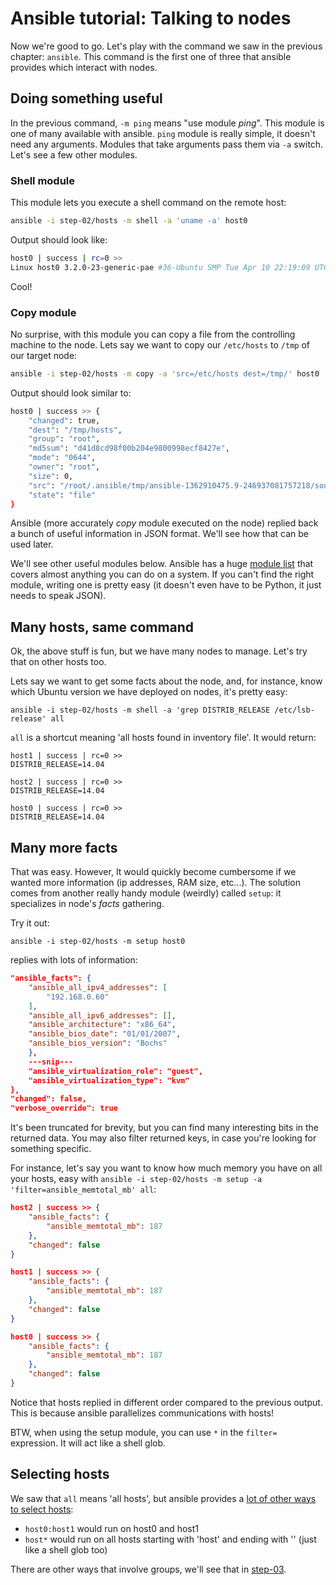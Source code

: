 # Ansible tutorial: Talking to nodes

Now we're good to go. Let's play with the command we saw in the previous
chapter: `ansible`. This command is the first one of three that ansible
provides which interact with nodes.

## Doing something useful

In the previous command, `-m ping` means "use module _ping_". This module is
one of many available with ansible. `ping` module is really simple, it doesn't
need any arguments. Modules that take arguments pass them via `-a` switch.
Let's see a few other modules.

### Shell module

This module lets you execute a shell command on the remote host:

```bash
ansible -i step-02/hosts -m shell -a 'uname -a' host0
```

Output should look like:

```bash
host0 | success | rc=0 >>
Linux host0 3.2.0-23-generic-pae #36-Ubuntu SMP Tue Apr 10 22:19:09 UTC 2012 i686 i686 i386 GNU/Linux
```

Cool!

### Copy module

No surprise, with this module you can copy a file from the controlling machine
to the node. Lets say we want to copy our `/etc/hosts` to `/tmp` of our target
node:

```bash
ansible -i step-02/hosts -m copy -a 'src=/etc/hosts dest=/tmp/' host0
```

Output should look similar to:

```bash
host0 | success >> {
    "changed": true,
    "dest": "/tmp/hosts",
    "group": "root",
    "md5sum": "d41d8cd98f00b204e9800998ecf8427e",
    "mode": "0644",
    "owner": "root",
    "size": 0,
    "src": "/root/.ansible/tmp/ansible-1362910475.9-246937081757218/source",
    "state": "file"
}
```

Ansible (more accurately _copy_ module executed on the node) replied back a
bunch of useful information in JSON format. We'll see how that can be used
later.

We'll see other useful modules below. Ansible has a huge [module
list](http://docs.ansible.com/list_of_all_modules.html) that covers almost
anything you can do on a system. If you can't find the right module, writing
one is pretty easy (it doesn't even have to be Python, it just needs to speak
JSON).

## Many hosts, same command

Ok, the above stuff is fun, but we have many nodes to manage. Let's try that on
other hosts too.

Lets say we want to get some facts about the node, and, for instance,
know which Ubuntu version we have deployed on nodes, it's pretty easy:

    ansible -i step-02/hosts -m shell -a 'grep DISTRIB_RELEASE /etc/lsb-release' all

`all` is a shortcut meaning 'all hosts found in inventory file'. It would
return:

    host1 | success | rc=0 >>
    DISTRIB_RELEASE=14.04

    host2 | success | rc=0 >>
    DISTRIB_RELEASE=14.04

    host0 | success | rc=0 >>
    DISTRIB_RELEASE=14.04

## Many more facts

That was easy. However, It would quickly become cumbersome if we
wanted more information (ip addresses, RAM size, etc...). The solution
comes from another really handy module (weirdly) called `setup`: it
specializes in node's _facts_ gathering.

Try it out:

    ansible -i step-02/hosts -m setup host0

replies with lots of information:

```json
"ansible_facts": {
    "ansible_all_ipv4_addresses": [
        "192.168.0.60"
    ],
    "ansible_all_ipv6_addresses": [],
    "ansible_architecture": "x86_64",
    "ansible_bios_date": "01/01/2007",
    "ansible_bios_version": "Bochs"
    },
    ---snip---
    "ansible_virtualization_role": "guest",
    "ansible_virtualization_type": "kvm"
},
"changed": false,
"verbose_override": true
```

It's been truncated for brevity, but you can find many interesting bits in the
returned data. You may also filter returned keys, in case you're looking for
something specific.

For instance, let's say you want to know how much memory you have on all your
hosts, easy with `ansible -i step-02/hosts -m setup -a
'filter=ansible_memtotal_mb' all`:

```json
host2 | success >> {
    "ansible_facts": {
        "ansible_memtotal_mb": 187
    },
    "changed": false
}

host1 | success >> {
    "ansible_facts": {
        "ansible_memtotal_mb": 187
    },
    "changed": false
}

host0 | success >> {
    "ansible_facts": {
        "ansible_memtotal_mb": 187
    },
    "changed": false
}
```

Notice that hosts replied in different order compared to the previous output.
This is because ansible parallelizes communications with hosts!

BTW, when using the setup module, you can use `*` in the `filter=` expression.
It will act like a shell glob.

## Selecting hosts

We saw that `all` means 'all hosts', but ansible provides a [lot of other ways
to select hosts](http://docs.ansible.com/intro_patterns.html):

- `host0:host1` would run on host0 and
  host1
- `host*` would run on all hosts starting with 'host' and ending
  with '' (just like a shell glob too)

There are other ways that involve groups, we'll see that in
[step-03](https://github.com/ludovic-gasc/ansible-tuto-ibmi/tree/master/step-03).
